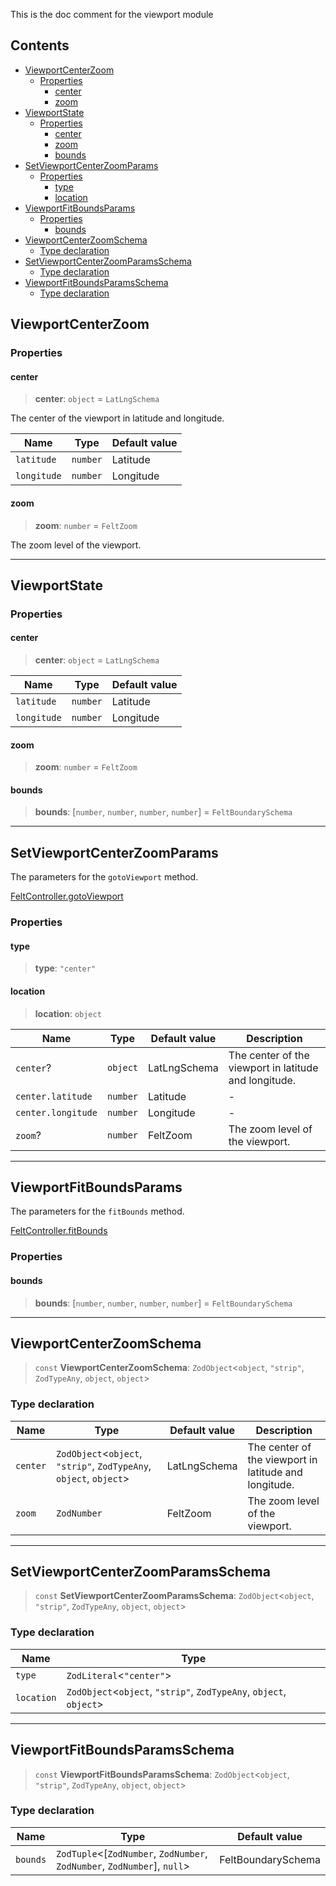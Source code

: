 This is the doc comment for the viewport module

## Contents

* [ViewportCenterZoom](#viewportcenterzoom)
  * [Properties](#properties)
    * [center](#center)
    * [zoom](#zoom)
* [ViewportState](#viewportstate)
  * [Properties](#properties-1)
    * [center](#center-1)
    * [zoom](#zoom-1)
    * [bounds](#bounds)
* [SetViewportCenterZoomParams](#setviewportcenterzoomparams)
  * [Properties](#properties-2)
    * [type](#type)
    * [location](#location)
* [ViewportFitBoundsParams](#viewportfitboundsparams)
  * [Properties](#properties-3)
    * [bounds](#bounds-1)
* [ViewportCenterZoomSchema](#viewportcenterzoomschema)
  * [Type declaration](#type-declaration)
* [SetViewportCenterZoomParamsSchema](#setviewportcenterzoomparamsschema)
  * [Type declaration](#type-declaration-1)
* [ViewportFitBoundsParamsSchema](#viewportfitboundsparamsschema)
  * [Type declaration](#type-declaration-2)

## ViewportCenterZoom

### Properties

#### center

> **center**: `object` = `LatLngSchema`

The center of the viewport in latitude and longitude.

| Name        | Type     | Default value |
| ----------- | -------- | ------------- |
| `latitude`  | `number` | Latitude      |
| `longitude` | `number` | Longitude     |

#### zoom

> **zoom**: `number` = `FeltZoom`

The zoom level of the viewport.

***

## ViewportState

### Properties

#### center

> **center**: `object` = `LatLngSchema`

| Name        | Type     | Default value |
| ----------- | -------- | ------------- |
| `latitude`  | `number` | Latitude      |
| `longitude` | `number` | Longitude     |

#### zoom

> **zoom**: `number` = `FeltZoom`

#### bounds

> **bounds**: \[`number`, `number`, `number`, `number`] = `FeltBoundarySchema`

***

## SetViewportCenterZoomParams

The parameters for the `gotoViewport` method.

[FeltController.gotoViewport](FeltController.md#gotoviewport)

### Properties

#### type

> **type**: `"center"`

#### location

> **location**: `object`

| Name               | Type     | Default value | Description                                           |
| ------------------ | -------- | ------------- | ----------------------------------------------------- |
| `center`?          | `object` | LatLngSchema  | The center of the viewport in latitude and longitude. |
| `center.latitude`  | `number` | Latitude      | -                                                     |
| `center.longitude` | `number` | Longitude     | -                                                     |
| `zoom`?            | `number` | FeltZoom      | The zoom level of the viewport.                       |

***

## ViewportFitBoundsParams

The parameters for the `fitBounds` method.

[FeltController.fitBounds](FeltController.md#fitbounds)

### Properties

#### bounds

> **bounds**: \[`number`, `number`, `number`, `number`] = `FeltBoundarySchema`

***

## ViewportCenterZoomSchema

> `const` **ViewportCenterZoomSchema**: `ZodObject`\<`object`, `"strip"`, `ZodTypeAny`, `object`, `object`>

### Type declaration

| Name     | Type                                                                | Default value | Description                                           |
| -------- | ------------------------------------------------------------------- | ------------- | ----------------------------------------------------- |
| `center` | `ZodObject`\<`object`, `"strip"`, `ZodTypeAny`, `object`, `object`> | LatLngSchema  | The center of the viewport in latitude and longitude. |
| `zoom`   | `ZodNumber`                                                         | FeltZoom      | The zoom level of the viewport.                       |

***

## SetViewportCenterZoomParamsSchema

> `const` **SetViewportCenterZoomParamsSchema**: `ZodObject`\<`object`, `"strip"`, `ZodTypeAny`, `object`, `object`>

### Type declaration

| Name       | Type                                                                |
| ---------- | ------------------------------------------------------------------- |
| `type`     | `ZodLiteral`\<`"center"`>                                           |
| `location` | `ZodObject`\<`object`, `"strip"`, `ZodTypeAny`, `object`, `object`> |

***

## ViewportFitBoundsParamsSchema

> `const` **ViewportFitBoundsParamsSchema**: `ZodObject`\<`object`, `"strip"`, `ZodTypeAny`, `object`, `object`>

### Type declaration

| Name     | Type                                                                       | Default value      |
| -------- | -------------------------------------------------------------------------- | ------------------ |
| `bounds` | `ZodTuple`\<\[`ZodNumber`, `ZodNumber`, `ZodNumber`, `ZodNumber`], `null`> | FeltBoundarySchema |
